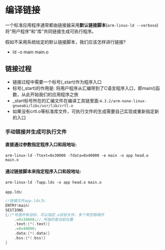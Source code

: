 

# 编译链接

一个标准应用程序通常都由链接器采用**默认链接脚本**(`arm-linux-ld --verbose`)将“用户程序”和“库”共同链接生成可执行程序。

假如不采用系统给定的默认链接脚本，我们应该怎样进行链接?
- ld -o main main.o

## 链接过程

- 链接过程中需要一个标号(_start)作为程序入口
- 标号(_start)的作用是: 将用户程序从汇编带到了C语言程序入口，即main()函数，从此开始我们的应用程序之旅
- _start标号所在的汇编文件在编译工具链里面:`4.3.2/arm-none-linux-gnueabi/libc/usr/lib/crtl.o`
- 如果没有crtl.o等标准库文件，可执行文件的生成需要自己实现或重新指定新的入口

### 手动链接并生成可执行文件

#### 直接通过参数指定程序入口和段地址:
```
arm-linux-ld -Ttext=0x30000 -Tdata=0x40000 -e main -o app head.o main.o
```

#### 通过链接脚本来指定程序入口和段地址:
```
arm-linux-ld -Tapp.lds -o app head.o main.o
```

`app.lds`:
```c
//链接文件app.lds为:
ENTRY(main)
SESTIONS
{//*号值所有目标，可以指定.o目标文件，多个用空格隔开
    .=0x30000;//.号指的是当前位置
    .text:{*(.text)}
    .=0x40000;
    .data:{*(.data)}
    .bss:{*(.bss)}
}
```











